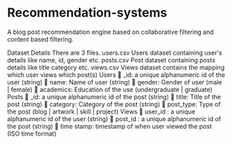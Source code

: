 # Recommendation-systems
A blog post recommendation engine based on collaborative filtering and content based filtering.

Dataset Details
There are 3 files.
users.csv Users dataset containing user's details like name, id, gender etc.
posts.csv Post dataset containing posts details like title category etc.
views.csv Views dataset contains the mapping which user views which post(s)
Users
 _id: a unique alphanumeric id of the user (string)
 name: Name of user (string)
 gender: Gender of user (male | female)
 academics: Education of the use (undergraduate | graduate)
Posts
 _id: a unique alphanumeric id of the post (string)
 title: Title of the post (string)
 category: Category of the post (string)
 post_type: Type of the post (blog | artwork | skill | project)
Views
 user_id : a unique alphanumeric id of the user (string)
 post_id : a unique alphanumeric id of the post (string)
 time stamp: timestamp of when user viewed the post (ISO time format)
